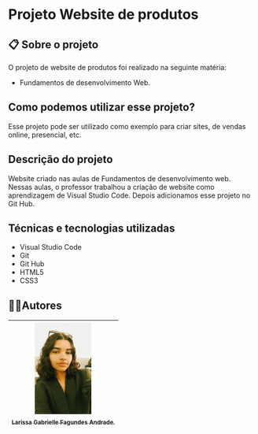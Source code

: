 # Projeto Website de produtos

## 📋 Sobre o projeto

 O projeto de website de produtos foi realizado na seguinte matéria:
 * Fundamentos de desenvolvimento Web.

## Como podemos utilizar esse projeto?

 Esse projeto pode ser utilizado como exemplo para criar sites, de vendas online, presencial, etc.

 ## Descrição do projeto

Website criado nas aulas de Fundamentos de desenvolvimento web.  Nessas aulas, o professor trabalhou a criação de website como aprendizagem de Visual Studio Code. Depois adicionamos esse projeto no Git Hub.

## Técnicas e tecnologias utilizadas

* Visual Studio Code
* Git 
* Git Hub
* HTML5
* CSS3

## ✍🏻Autores
| [<img loading="gaby.jpeg" src="gaby.jpeg" width=115><br><sub>Larissa Gabrielle Fagundes Andrade.</sub>](https://github.com/gabriellefagundes) |
| :---: 